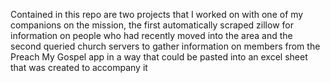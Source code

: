 Contained in this repo are two projects that I worked on with one of my companions on the mission, the first automatically scraped zillow for information on people who had recently moved into the area and the second queried church servers to gather information on members from the Preach My Gospel app in a way that could be pasted into an excel sheet that was created to accompany it

